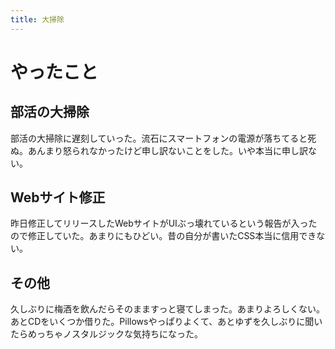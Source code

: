 ```yaml
---
title: 大掃除
---
```


# やったこと

## 部活の大掃除

部活の大掃除に遅刻していった。流石にスマートフォンの電源が落ちてると死ぬ。あんまり怒られなかったけど申し訳ないことをした。いや本当に申し訳ない。

## Webサイト修正

昨日修正してリリースしたWebサイトがUIぶっ壊れているという報告が入ったので修正していた。あまりにもひどい。昔の自分が書いたCSS本当に信用できない。

## その他

久しぶりに梅酒を飲んだらそのまますっと寝てしまった。あまりよろしくない。あとCDをいくつか借りた。Pillowsやっぱりよくて、あとゆずを久しぶりに聞いたらめっちゃノスタルジックな気持ちになった。